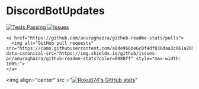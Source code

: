 # DiscordBotUpdates


<a href="https://github.com/roku674/github-readme-stats/actions">
      <img alt="Tests Passing" src="https://github.com/anuraghazra/github-readme-stats/workflows/Test/badge.svg" style="max-width: 100%;">
</a>

<a href="https://github.com/anuraghazra/github-readme-stats/issues">
      <img alt="Issues" src="https://camo.githubusercontent.com/9a1ccc014b4e40f5f5e4d5a6da28a6324e6f6cf045e6daf466b01c24f6bb1bbf/68747470733a2f2f696d672e736869656c64732e696f2f6769746875622f6973737565732f616e7572616768617a72612f6769746875622d726561646d652d73746174733f636f6c6f723d303038386666" data-canonical-src="https://img.shields.io/github/issues/anuraghazra/github-readme-stats?color=0088ff" style="max-width: 100%;">
    </a>
    
    <a href="https://github.com/anuraghazra/github-readme-stats/pulls">
      <img alt="GitHub pull requests" src="https://camo.githubusercontent.com/a0de966be6c8f4df036daa3c061a289757395f8cb33d9d5bae5b80f2ab5df6eb/68747470733a2f2f696d672e736869656c64732e696f2f6769746875622f6973737565732d70722f616e7572616768617a72612f6769746875622d726561646d652d73746174733f636f6c6f723d303038386666" data-canonical-src="https://img.shields.io/github/issues-pr/anuraghazra/github-readme-stats?color=0088ff" style="max-width: 100%;">
    </a>
    

<a><img align="center" src ="[![Roku674's GitHub stats](https://github-readme-stats.vercel.app/api?username=roku674&count_private=true&show_icons=true&theme=react)](https://github.com/roku674)"
</a>   


